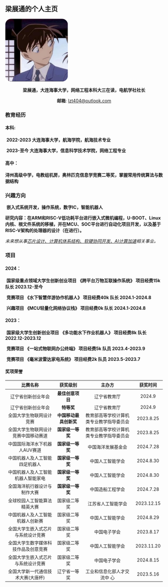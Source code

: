 ﻿## 梁展通的个人主页

<img src="./pic/touxiang.jpg" alt="头像" width="200" height="200">

<p style="text-align: center;">     <b>梁展通，大连海事大学，网络工程本科大三在读，电航学社社长</b> </p>

<div style="text-align: center;">
    <span> <b>邮箱</b>:</span>
    <a href='mailto:lzt404@outlook.com' target='_blank' class='url'>lzt404@outlook.com</a>
</div>

### 教育经历

#### 本科:

​	**2022-2023 大连海事大学，航海学院，航海技术专业**

​	**2023-至今  大连海事大学，信息科学技术学院，网络工程专业**

#### 高中：

​	**浔州高级中学，电教组机房，奥林匹克信息学竞赛二等奖，掌握常用传统算法与数据结构**

### 兴趣方向

​	**嵌入式系统开发，操作系统，数字IC，智能机器人**

​	**研究内容：在ARM和RISC-V低功耗平台进行嵌入式微机编程，U-BOOT、Linux内核、根文件系统的移植，并在MCU、SOC平台进行自动化项目开发，以及基于RISC-V架构的处理器的设计（在进行）。**

​	**未来想从事*<u>芯片设计、计算机体系结构、软硬协同开发、AI计算加速</u>*相关事业。**

### 项目

#### 	2024：

​		**国家级重点领域大学生创新创业项目** **《跨平台万物互联操作系统》   项目经费15k      队长 2023.12-至今**

​		**竞赛项目                                               《水下智慧伴游协作机器人》   项目经费40k      队长  2024.1-2024.8**      

​		**兴趣项目                                               《MCU轻量化网络协议栈》      项目经费0k        队长  2024.1-2024.8** 

#### 	2023：

​		**国家级大学生创新创业项目**                 **《多功能水下作业机器人》      项目经费8k        队长 2022.12-2023.12**

​		**竞赛项目                                                《一站式物联网办公终端》      项目经费5k        队员  2023.4-2023.9**

​		**竞赛项目                                                《毫米波雷达家电系统》          项目经费2k        队员  2023.5-2023.7**

#### 奖项荣誉

|               比赛名称               |        获奖级别        |                  主办方                  |  获奖时间  |
| :----------------------------------: | :--------------------: | :--------------------------------------: | :--------: |
|          辽宁省创新创业年会          |    **最佳创意项目**    |               辽宁省教育厅               |   2024.9   |
|          辽宁省创新创业年会          |       **特等奖**       |               辽宁省教育厅               |   2024.9   |
|       全国大学生物联网设计竞赛       | **中国移动最具创新奖** | 教育部高等学校计算机类专业教学指导委员会 | 2023.8.25  |
| 全国大学生物联网设计竞赛中国移动赛道 |    **国家级一等奖**    | 教育部高等学校计算机类专业教学指导委员会 | 2023.8.25  |
|    中国国际海洋水下机器人AUV赛道     |    **国家级一等奖**    |            中国海洋发展基金会            | 2024.7.28  |
|    中国机器人及人工智能四足机器人    |    **国家级一等奖**    |             中国人工智能学会             | 2024.8.30  |
|  中国机器人及人工智能机器人智能家电  |    **国家级一等奖**    |             中国人工智能学会             | 2024.8.30  |
|     全国海洋航行器设计与制作大赛     |    **国家级一等奖**    |             中国造船工程学会             | 2024.7.28  |
|     全球校园人工智能算法精英大赛     |      国家级二等奖      |            江苏省人工智能学会            | 2023.12.15 |
|   中国机器人及人工智能机器人创新赛   |      国家级二等奖      |             中国人工智能学会             | 2024.8.29  |
|  全国大学生嵌入式芯片与系统设计竞赛  |      国家级二等奖      |               中国电子学会               | 2023.8.17  |
| 全国大学生数字媒体科技作品及创意竞赛 |      国家级二等奖      |             中国人工智能学会             | 2023.11.20 |
|  全国大学生嵌入式芯片与系统设计竞赛  |      国家级二等奖      |               中国电子学会               | 2024.8.15  |
|  全国大学新一代通信技术大赛(大唐杯)  |      辽宁省一等奖      |       工业和信息化部人才交流中 心        | 2023.5.16  |

